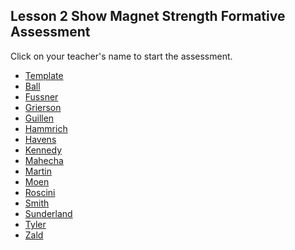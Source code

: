 ## Lesson 2 Show Magnet Strength Formative Assessment

Click on your teacher's name to start the assessment.

* [Template](https://docs.google.com/forms/d/e/1FAIpQLSfVCBNF7jxA5KNb4fRwnb9eVQlmpz4HiofQ7IzMcdEU5oqtKQ/viewform)
* [Ball](https://docs.google.com/forms/d/e/1FAIpQLScun34itBal-qq99k2r8TB-FVCs75UytHm3LIK2PC2XaHeiXw/viewform?usp=sf_link)
* [Fussner](https://docs.google.com/forms/d/e/1FAIpQLSfa8o-By4QNDPCb84fbFycyqIM4me0qQmY1f1v8WBMgmK9kqA/viewform?usp=sf_link)
* [Grierson](https://docs.google.com/forms/d/e/1FAIpQLScCHSx2ipUonO0mJsXV-hZ8Mflm0CmxPx1R5-m3sq4LXSTogg/viewform?usp=sf_link)
* [Guillen](https://docs.google.com/forms/d/e/1FAIpQLSchJd0aMQFdXoUxEkCj02_7mp2UCtTHseh6UshPH5r4siKhrw/viewform?usp=sf_link)
* [Hammrich](https://docs.google.com/forms/d/e/1FAIpQLSc7XFGkdYu0QKZ7fFgxljBEyablUnttzk39Ljz6LXwJIg1PeA/viewform?usp=sf_link)
* [Havens](https://docs.google.com/forms/d/e/1FAIpQLSeCqZSY7kk_4XtDB15wtybLPxVTCfj7NOFQUUupSuV9bZmksw/viewform?usp=sf_link)
* [Kennedy](https://docs.google.com/forms/d/e/1FAIpQLSd9taDfOnuVoSWPO9yy3cyrO5-znZd8PfPzzSg_mQJr6_Jp8w/viewform?usp=sf_link)
* [Mahecha](https://docs.google.com/forms/d/e/1FAIpQLScre0ddnJUCmGMmD9F7cEFwLEB8esNAGo2mTIEkr_n2XJouPA/viewform?usp=sf_link)
* [Martin](https://docs.google.com/forms/d/e/1FAIpQLScJ0ktgQtiCmejNJd0ZBc7GImeQ0FF5vUaKUnvqjTvwtfHyQg/viewform?usp=sf_link)
* [Moen]()
* [Roscini](https://docs.google.com/forms/d/e/1FAIpQLSekJwXCdvuE6lFUB2m8aDkclQ5HX4fQHOZ7XsokrUenNKMq-Q/viewform?usp=sf_link)
* [Smith](https://docs.google.com/forms/d/e/1FAIpQLSfvug8IjwIl04lJn2BgyDYeUWzCPDmEZt7z7D2c47OdaV-9dA/viewform?usp=sf_link)
* [Sunderland](https://docs.google.com/forms/d/e/1FAIpQLScajdsmyXcD-oNRkDQcvfX6cWbK_FeEFhNhjgcIjROX5vpeIA/viewform?usp=sf_link)
* [Tyler](https://docs.google.com/forms/d/e/1FAIpQLSeuzRE_aehg6xGaWvGvbVvLTP0BG8BE2Na40M-OP4AwVheW1w/viewform?usp=sf_link)
* [Zald]()
